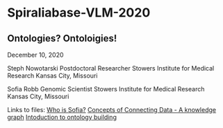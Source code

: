 # Spiraliabase-VLM-2020

## Ontologies? Ontoloigies!

December 10, 2020

Steph Nowotarski
Postdoctoral Researcher
Stowers Institute for Medical Research
Kansas City, Missouri

Sofia Robb
Genomic Scientist
Stowers Institute for Medical Research
Kansas City, Missouri


Links to files:
[Who is Sofia?](introToOntologyBuilding.md)
[Concepts of Connecting Data - A knowledge graph]()
[Intoduction to ontology building](sofiarobb-intro.pdf)




